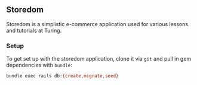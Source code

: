 ## Storedom

Storedom is a simplistic e-commerce application used for various lessons and tutorials at Turing.

### Setup

To get set up with the storedom application, clone it
via `git` and pull in gem dependencies with `bundle`:

```bash
bundle exec rails db:{create,migrate,seed}
```